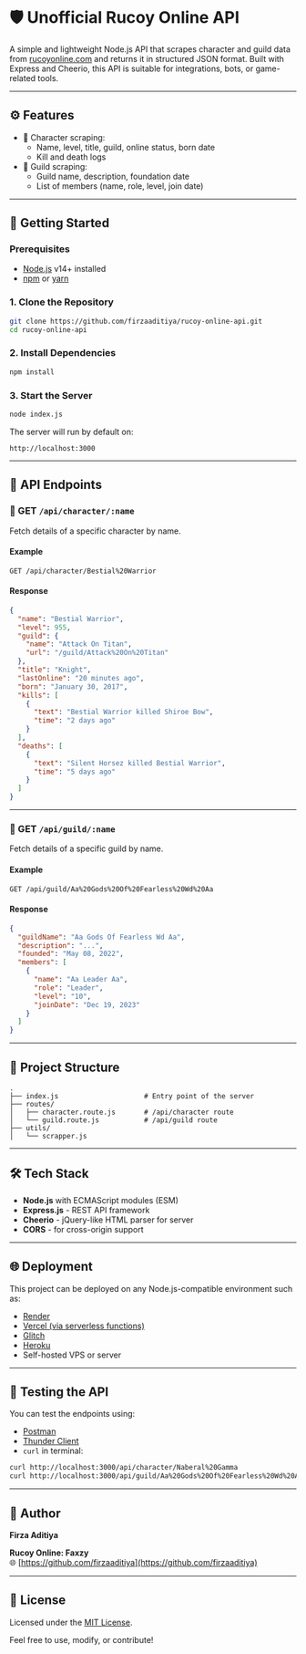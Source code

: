 # 🛡️ Unofficial Rucoy Online API

A simple and lightweight Node.js API that scrapes character and guild data from [rucoyonline.com](https://www.rucoyonline.com) and returns it in structured JSON format. Built with Express and Cheerio, this API is suitable for integrations, bots, or game-related tools.

---

## ⚙️ Features

- 📘 Character scraping:
  - Name, level, title, guild, online status, born date
  - Kill and death logs
- 🏰 Guild scraping:
  - Guild name, description, foundation date
  - List of members (name, role, level, join date)

---

## 🚀 Getting Started

### Prerequisites

- [Node.js](https://nodejs.org/en/) v14+ installed
- [npm](https://www.npmjs.com/) or [yarn](https://yarnpkg.com/)

### 1. Clone the Repository

```bash
git clone https://github.com/firzaaditiya/rucoy-online-api.git
cd rucoy-online-api
```

### 2. Install Dependencies

```bash
npm install
```

### 3. Start the Server

```bash
node index.js
```

The server will run by default on:

```
http://localhost:3000
```

---

## 📡 API Endpoints

### 📘 GET `/api/character/:name`

Fetch details of a specific character by name.

#### Example

```
GET /api/character/Bestial%20Warrior
```

#### Response

```json
{
  "name": "Bestial Warrior",
  "level": 955,
  "guild": {
    "name": "Attack On Titan",
    "url": "/guild/Attack%20On%20Titan"
  },
  "title": "Knight",
  "lastOnline": "20 minutes ago",
  "born": "January 30, 2017",
  "kills": [
    {
      "text": "Bestial Warrior killed Shiroe Bow",
      "time": "2 days ago"
    }
  ],
  "deaths": [
    {
      "text": "Silent Horsez killed Bestial Warrior",
      "time": "5 days ago"
    }
  ]
}
```

---

### 🏰 GET `/api/guild/:name`

Fetch details of a specific guild by name.

#### Example

```
GET /api/guild/Aa%20Gods%20Of%20Fearless%20Wd%20Aa
```

#### Response

```json
{
  "guildName": "Aa Gods Of Fearless Wd Aa",
  "description": "...",
  "founded": "May 08, 2022",
  "members": [
    {
      "name": "Aa Leader Aa",
      "role": "Leader",
      "level": "10",
      "joinDate": "Dec 19, 2023"
    }
  ]
}
```

---

## 🧱 Project Structure

```
.
├── index.js                     # Entry point of the server
├── routes/
│   ├── character.route.js       # /api/character route
│   └── guild.route.js           # /api/guild route
├── utils/
│   └── scrapper.js
```

---

## 🛠 Tech Stack

- **Node.js** with ECMAScript modules (ESM)
- **Express.js** - REST API framework
- **Cheerio** - jQuery-like HTML parser for server
- **CORS** - for cross-origin support

---

## 🌐 Deployment

This project can be deployed on any Node.js-compatible environment such as:

- [Render](https://render.com/)
- [Vercel (via serverless functions)](https://vercel.com/)
- [Glitch](https://glitch.com/)
- [Heroku](https://heroku.com/)
- Self-hosted VPS or server

---

## 🧪 Testing the API

You can test the endpoints using:

- [Postman](https://www.postman.com/)
- [Thunder Client](https://www.thunderclient.com/)
- `curl` in terminal:

```bash
curl http://localhost:3000/api/character/Naberal%20Gamma
curl http://localhost:3000/api/guild/Aa%20Gods%20Of%20Fearless%20Wd%20Aa
```

---

## 👤 Author

**Firza Aditiya**

**Rucoy Online: Faxzy**  
🌐 [https://github.com/firzaaditiya](https://github.com/firzaaditiya)

---

## 📄 License

Licensed under the [MIT License](LICENSE).

Feel free to use, modify, or contribute!
